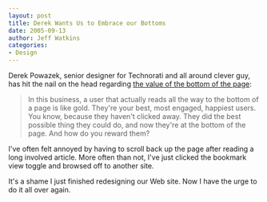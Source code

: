 ```yaml
---
layout: post
title: Derek Wants Us to Embrace our Bottoms
date: 2005-09-13
author: Jeff Watkins
categories:
- Design
---
```


Derek Powazek, senior designer for Technorati and all around clever guy, has hit the nail on the head regarding [the value of the bottom of the page](http://www.powazek.com/2005/09/000540.html):

>In this business, a user that actually reads all the way to the bottom of a page is like gold. They're your best, most engaged, happiest users. You know, because they haven't clicked away. They did the best possible thing they could do, and now they're at the bottom of the page. And how do you reward them?

I've often felt annoyed by having to scroll back up the page after reading a long involved article. More often than not, I've just clicked the bookmark view toggle and browsed off to another site.

It's a shame I just finished redesigning our Web site. Now I have the urge to do it all over again.